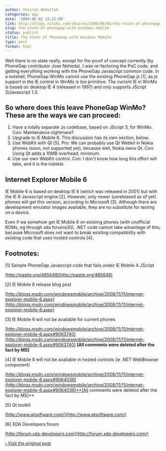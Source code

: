 ```yaml
---
author: Shazron Abdullah
categories: app
date: '2009-06-02 12:22:08'
link: http://blogs.nitobi.com/shazron/2009/06/02/the-state-of-phonegap-with-windows-mobile/
slug: the-state-of-phonegap-with-windows-mobile
status: publish
title: The State of PhoneGap with Windows Mobile
type: post
format: html
---
```


Well there is no state really, except for the proof of concept currently (by PhoneGap contributor Jose Noheda). I was re-factoring the PoC code, and getting everything working with the PhoneGap Javascript common code. In a nutshell, PhoneGap WinMo cannot use the existing PhoneGap js [1], as js support in the IE control in WinMo is too primitive. The current IE in WinMo is based on desktop IE 4 (released in 1997) and only supports JScript 3/Javascript 1.3.

## So where does this leave PhoneGap WinMo? These are the ways we can proceed:

1. Have a totally separate Js codebase, based on JScript 3, for WinMo. Con: Maintenance nightmare?
1. Upgrade to IE Mobile 6\. This discussion has its own section, below.
1. Use WebKit with Qt [5]. Pro: We can probably use Qt Webkit in Nokia phones (soon, not supported yet), because well, Nokia owns Qt. Con: Using Qt adds a 10MB overhead, minimum.
1. Use our own WebKit control. Con: I don't know how long this effort will take, and it is the riskiest.

## Internet Explorer Mobile 6

IE Mobile 6 is based on desktop IE 6 (which was released in 2001) but with the IE 8 Javascript engine [2]. However, only newer (unreleased as of yet) phones will get this version, according to Microsoft [3]. Although there are development emulator images available, they are no substitute for testing on a device.

Even if we somehow get IE Mobile 6 on existing phones (with unofficial ROMs, eg through xda forums[6]), .NET code cannot take advantage of this, because Microsoft does not want to break existing compatibility with existing code that uses hosted controls [4].

## Footnotes:

[1] Sample PhoneGap Javascript code that fails under IE Mobile 4 JScript

[http://pastie.org/485649](http://pastie.org/485649)

[2] IE Mobile 6 release blog post

[http://blogs.msdn.com/windowsmobile/archive/2008/11/11/internet-explorer-mobile-6.aspx](http://blogs.msdn.com/windowsmobile/archive/2008/11/11/internet-explorer-mobile-6.aspx)

[3] IE Mobile 6 will not be available for current phones

[http://blogs.msdn.com/windowsmobile/archive/2008/11/11/internet-explorer-mobile-6.aspx#9063740](http://blogs.msdn.com/windowsmobile/archive/2008/11/11/internet-explorer-mobile-6.aspx#9063740) **[All comments were deleted after the fact by MS]**

[4] IE Mobile 6 will not be available in hosted controls (ie .NET WebBrowser component)

[http://blogs.msdn.com/windowsmobile/archive/2008/11/11/internet-explorer-mobile-6.aspx#9064039](http://blogs.msdn.com/windowsmobile/archive/2008/11/11/internet-explorer-mobile-6.aspx#9064039)**[All comments were deleted after the fact by MS]**

[5] Qt toolkit

[http://www.qtsoftware.com/](http://www.qtsoftware.com/)

[6] XDA Developers forum

[http://forum.xda-developers.com](http://forum.xda-developers.com/)

[› Visit the original post](http://blogs.nitobi.com/shazron/2009/06/02/the-state-of-phonegap-with-windows-mobile/)
